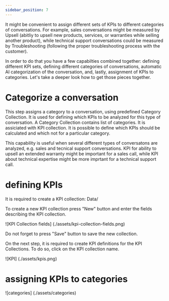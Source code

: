 ```yaml
---
sidebar_position: 7
---
```


It might be convenient to assign different sets of KPIs to different categories of conversations. For example, sales conversations might be measured by Upsell (abitliy to upsell new products, services, or warranties while selling another product), while technical support conversations could be measured by Troubleshooting (following the proper troubleshooting process with the customer).

In order to do that you have a few capabilties combined together: defining different KPI sets, defining different categories of conversations, automatic AI categorization of the conversation, and, lastly, assignment of KPIs to categories. Let's take a deeper look how to get those pieces together. 

# Categorize a conversation

This step assigns a category to a conversation, using predefined Category Collection. It is used for defining which KPIs to be analyzed for this type of conversation. A Category Collection contains list of categories. It is assiciated with KPI collection. It is possible to define which KPIs should be calculated and which not for a particular category.

This capability is useful when several different types of conversatons are analyzed, e.g. sales and tecnical support conversations. KPI for ability to upsell an extended warranty might be important for a sales call, while KPI about technical expertise might be more imprtant for a technical support call. 

# defining KPIs

It is required to create a KPI collection: Data/

To create a new KPI collection press "New" button and enter the fields describing the KPI collection. 

![KPI Collection fields] (./assets/kpi-collection-fields.png)

Do not forget to press "Save" button to save the new collection. 

On the next step, it is required to create KPI definitions for the KPI Collections. To do so, click on the KPI collection name.

![KPI] (./assets/kpis.png)

# assigning KPIs to categories

![categories] (./assets/categories)







